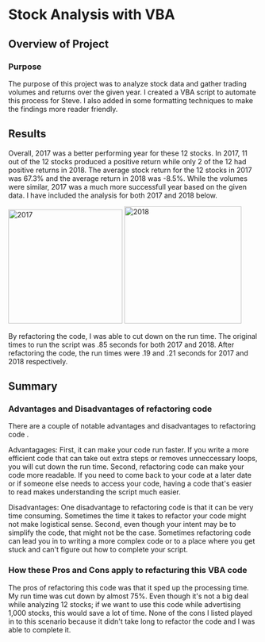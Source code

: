 # Stock Analysis with VBA

## Overview of Project

### Purpose

The purpose of this project was to analyze stock data and gather trading volumes and returns over the given year. I created a VBA script to automate this process for Steve. I also added in some formatting techniques to make the findings more reader friendly.

## Results

Overall, 2017 was a better performing year for these 12 stocks. In 2017, 11 out of the 12 stocks produced a positive return while only 2 of the 12 had positive returns in 2018. The average stock return for the 12 stocks in 2017 was 67.3% and the average return in 2018 was -8.5%. While the volumes were similar, 2017 was a much more successfull year based on the given data. I have included the analysis for both 2017 and 2018 below.

<img width="230" alt="2017" src="https://user-images.githubusercontent.com/90946252/135699574-8035beae-a92c-4be9-8291-0232433776e1.png">

<img width="236" alt="2018" src="https://user-images.githubusercontent.com/90946252/135699590-5e023bc8-fcc9-463a-8c72-266bc7065787.png">


By refactoring the code, I was able to cut down on the run time. The original times to run the script was .85 seconds for both 2017 and 2018. After refactoring the code, the run times were .19 and .21 seconds for 2017 and 2018 respectively.

## Summary

### Advantages and Disadvantages of refactoring code

There are a couple of notable advantages and disadvantages to refactoring code .

Advantagages: First, it can make your code run faster. If you write a more efficient code that can take out extra steps or removes unneccessary loops, you will cut down the run time. Second, refactoring code can make your code more readable. If you need to come back to your code at a later date or if someone else needs to access your code, having a code that's easier to read makes understanding the script much easier.

Disadvantages: One disadvantage to refactoring code is that it can be very time consuming. Sometimes the time it takes to refactor your code might not make logistical sense. Second, even though your intent may be to simplify the code, that might not be the case. Sometimes refactoring code can lead you in to writing a more complex code or to a place where you get stuck and can't figure out how to complete your script.

### How these Pros and Cons apply to refacturing this VBA code

The pros of refactoring this code was that it sped up the processing time. My run time was cut down by almost 75%. Even though it's not a big deal while analyzing 12 stocks; if we want to use this code while advertising 1,000 stocks, this would save a lot of time. None of the cons I listed played in to this scenario because it didn't take long to refactor the code and I was able to complete it.
